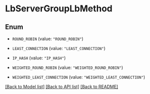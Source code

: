 # LbServerGroupLbMethod

## Enum


* `ROUND_ROBIN` (value: `"ROUND_ROBIN"`)

* `LEAST_CONNECTION` (value: `"LEAST_CONNECTION"`)

* `IP_HASH` (value: `"IP_HASH"`)

* `WEIGHTED_ROUND_ROBIN` (value: `"WEIGHTED_ROUND_ROBIN"`)

* `WEIGHTED_LEAST_CONNECTION` (value: `"WEIGHTED_LEAST_CONNECTION"`)


[[Back to Model list]](../README.md#documentation-for-models) [[Back to API list]](../README.md#documentation-for-api-endpoints) [[Back to README]](../README.md)


